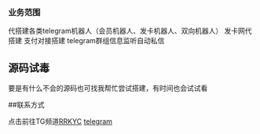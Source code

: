 ### 业务范围

代搭建各类telegram机器人（会员机器人、发卡机器人、双向机器人）
发卡网代搭建
支付对接搭建
telegram群组信息监听自动私信

## 源码试毒

要是有什么不会的源码也可找我帮忙尝试搭建，有时间也会试试看

##联系方式

点击前往TG频道[RRKYC](https://t.me/RRKYC)
[telegram](/photo/ddgpay.webp)
